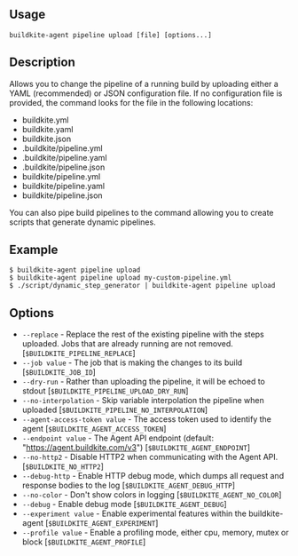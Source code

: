## Usage

`buildkite-agent pipeline upload [file] [options...]`

## Description

Allows you to change the pipeline of a running build by uploading either a
YAML (recommended) or JSON configuration file. If no configuration file is
provided, the command looks for the file in the following locations:

- buildkite.yml
- buildkite.yaml
- buildkite.json
- .buildkite/pipeline.yml
- .buildkite/pipeline.yaml
- .buildkite/pipeline.json
- buildkite/pipeline.yml
- buildkite/pipeline.yaml
- buildkite/pipeline.json

You can also pipe build pipelines to the command allowing you to create
scripts that generate dynamic pipelines.

## Example

    $ buildkite-agent pipeline upload
    $ buildkite-agent pipeline upload my-custom-pipeline.yml
    $ ./script/dynamic_step_generator | buildkite-agent pipeline upload

## Options

* `--replace` - Replace the rest of the existing pipeline with the steps uploaded. Jobs that are already running are not removed. [`$BUILDKITE_PIPELINE_REPLACE`]
* `--job value` - The job that is making the changes to its build [`$BUILDKITE_JOB_ID`]
* `--dry-run` - Rather than uploading the pipeline, it will be echoed to stdout [`$BUILDKITE_PIPELINE_UPLOAD_DRY_RUN`]
* `--no-interpolation` - Skip variable interpolation the pipeline when uploaded [`$BUILDKITE_PIPELINE_NO_INTERPOLATION`]
* `--agent-access-token value` - The access token used to identify the agent [`$BUILDKITE_AGENT_ACCESS_TOKEN`]
* `--endpoint value` - The Agent API endpoint (default: "https://agent.buildkite.com/v3") [`$BUILDKITE_AGENT_ENDPOINT`]
* `--no-http2` - Disable HTTP2 when communicating with the Agent API. [`$BUILDKITE_NO_HTTP2`]
* `--debug-http` - Enable HTTP debug mode, which dumps all request and response bodies to the log [`$BUILDKITE_AGENT_DEBUG_HTTP`]
* `--no-color` - Don't show colors in logging [`$BUILDKITE_AGENT_NO_COLOR`]
* `--debug` - Enable debug mode [`$BUILDKITE_AGENT_DEBUG`]
* `--experiment value` - Enable experimental features within the buildkite-agent [`$BUILDKITE_AGENT_EXPERIMENT`]
* `--profile value` - Enable a profiling mode, either cpu, memory, mutex or block [`$BUILDKITE_AGENT_PROFILE`]

